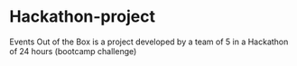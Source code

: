# Hackathon-project
Events Out of the Box is a project developed by a team of 5 in a Hackathon of 24 hours (bootcamp challenge)
